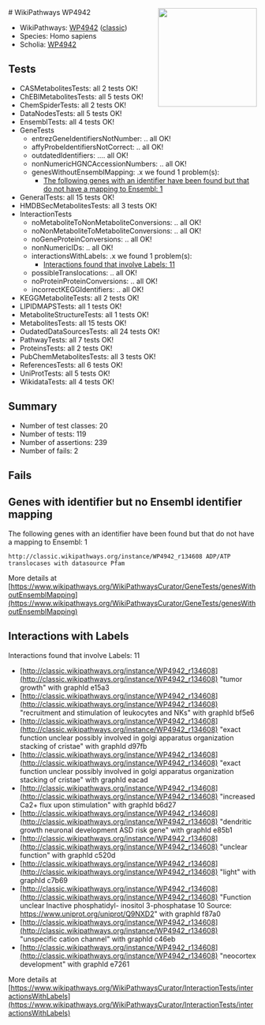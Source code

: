 <img style="float: right; width: 200px" src="https://upload.wikimedia.org/wikipedia/commons/thumb/8/83/Wplogo_with_text_500.png/640px-Wplogo_with_text_500.png" />
# WikiPathways WP4942

* WikiPathways: [WP4942](https://wikipathways.org/pathways/WP4942) ([classic](https://classic.wikipathways.org/instance/WP4942))
* Species: Homo sapiens
* Scholia: [WP4942](https://scholia.toolforge.org/wikipathways/WP4942)
## Tests
* CASMetabolitesTests: all 2 tests OK!
* ChEBIMetabolitesTests: all 5 tests OK!
* ChemSpiderTests: all 2 tests OK!
* DataNodesTests: all 5 tests OK!
* EnsemblTests: all 4 tests OK!
* GeneTests
    * entrezGeneIdentifiersNotNumber: .. all OK!
    * affyProbeIdentifiersNotCorrect: .. all OK!
    * outdatedIdentifiers: .... all OK!
    * nonNumericHGNCAccessionNumbers: .. all OK!
    * genesWithoutEnsemblMapping: .x we found 1 problem(s):
        * [The following genes with an identifier have been found but that do not have a mapping to Ensembl: 1](#40286d83)
* GeneralTests: all 15 tests OK!
* HMDBSecMetabolitesTests: all 3 tests OK!
* InteractionTests
    * noMetaboliteToNonMetaboliteConversions: .. all OK!
    * noNonMetaboliteToMetaboliteConversions: .. all OK!
    * noGeneProteinConversions: .. all OK!
    * nonNumericIDs: .. all OK!
    * interactionsWithLabels: .x we found 1 problem(s):
        * [Interactions found that involve Labels: 11](#fe97a8b9)
    * possibleTranslocations: .. all OK!
    * noProteinProteinConversions: .. all OK!
    * incorrectKEGGIdentifiers: .. all OK!
* KEGGMetaboliteTests: all 2 tests OK!
* LIPIDMAPSTests: all 1 tests OK!
* MetaboliteStructureTests: all 1 tests OK!
* MetabolitesTests: all 15 tests OK!
* OudatedDataSourcesTests: all 24 tests OK!
* PathwayTests: all 7 tests OK!
* ProteinsTests: all 2 tests OK!
* PubChemMetabolitesTests: all 3 tests OK!
* ReferencesTests: all 6 tests OK!
* UniProtTests: all 5 tests OK!
* WikidataTests: all 4 tests OK!


## Summary

* Number of test classes: 20
* Number of tests: 119
* Number of assertions: 239
* Number of fails: 2

## Fails

<a name="40286d83" />

## Genes with identifier but no Ensembl identifier mapping

The following genes with an identifier have been found but that do not have a mapping to Ensembl: 1
```
http://classic.wikipathways.org/instance/WP4942_r134608 ADP/ATP translocases with datasource Pfam
```

More details at [https://www.wikipathways.org/WikiPathwaysCurator/GeneTests/genesWithoutEnsemblMapping](https://www.wikipathways.org/WikiPathwaysCurator/GeneTests/genesWithoutEnsemblMapping)

<a name="fe97a8b9" />

## Interactions with Labels

Interactions found that involve Labels: 11

* [http://classic.wikipathways.org/instance/WP4942_r134608](http://classic.wikipathways.org/instance/WP4942_r134608) "tumor growth" with graphId e15a3
* [http://classic.wikipathways.org/instance/WP4942_r134608](http://classic.wikipathways.org/instance/WP4942_r134608) "recruitment and 
stimulation of
leukocytes and NKs" with graphId bf5e6
* [http://classic.wikipathways.org/instance/WP4942_r134608](http://classic.wikipathways.org/instance/WP4942_r134608) "exact function unclear
possibly involved in golgi
apparatus organization
stacking of cristae" with graphId d97fb
* [http://classic.wikipathways.org/instance/WP4942_r134608](http://classic.wikipathways.org/instance/WP4942_r134608) "exact function unclear
possibly involved in golgi
apparatus organization
stacking of cristae" with graphId eacad
* [http://classic.wikipathways.org/instance/WP4942_r134608](http://classic.wikipathways.org/instance/WP4942_r134608) "increased Ca2+ flux
upon stimulation" with graphId b6d27
* [http://classic.wikipathways.org/instance/WP4942_r134608](http://classic.wikipathways.org/instance/WP4942_r134608) "dendritic growth
neuronal 
development
ASD risk gene" with graphId e85b1
* [http://classic.wikipathways.org/instance/WP4942_r134608](http://classic.wikipathways.org/instance/WP4942_r134608) "unclear 
function" with graphId c520d
* [http://classic.wikipathways.org/instance/WP4942_r134608](http://classic.wikipathways.org/instance/WP4942_r134608) "light" with graphId c7b69
* [http://classic.wikipathways.org/instance/WP4942_r134608](http://classic.wikipathways.org/instance/WP4942_r134608) "Function unclear
Inactive phosphatidyl-
inositol 3-phosphatase 10
Source: https://www.uniprot.org/uniprot/Q9NXD2" with graphId f87a0
* [http://classic.wikipathways.org/instance/WP4942_r134608](http://classic.wikipathways.org/instance/WP4942_r134608) "unspecific 
cation channel" with graphId c46eb
* [http://classic.wikipathways.org/instance/WP4942_r134608](http://classic.wikipathways.org/instance/WP4942_r134608) "neocortex 
development" with graphId e7261


More details at [https://www.wikipathways.org/WikiPathwaysCurator/InteractionTests/interactionsWithLabels](https://www.wikipathways.org/WikiPathwaysCurator/InteractionTests/interactionsWithLabels)

